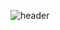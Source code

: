 ![header](https://capsule-render.vercel.app/api?type=waving&color=timeGradient&text=Welcome%20to%20Park_Cheol_Jin%20GitHub%20👋&animation=twinkling&fontSize=25&fontAlignY=40&fontAlign=70&height=250)

<!--
**ironReal/ironReal** is a ✨ _special_ ✨ repository because its `README.md` (this file) appears on your GitHub profile.

Here are some ideas to get you started:

- 🔭 I’m currently working on ...
- 🌱 I’m currently learning ...
- 👯 I’m looking to collaborate on ...
- 🤔 I’m looking for help with ...
- 💬 Ask me about ...
- 📫 How to reach me: ...
- 😄 Pronouns: ...
- ⚡ Fun fact: ...
-->
